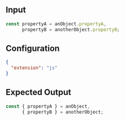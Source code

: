 
## Input
```javascript input
const propertyA = anObject.propertyA,
      propertyB = anotherObject.propertyB;
```

## Configuration
```json configuration
{
  "extension": "js"
}
```

## Expected Output
```javascript expected output
const { propertyA } = anObject,
      { propertyB } = anotherObject;
```
